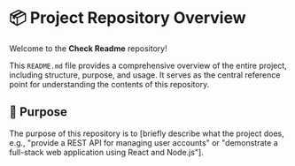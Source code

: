 # 📦 Project Repository Overview

Welcome to the **Check Readme** repository!

This `README.md` file provides a comprehensive overview of the entire project, including structure, purpose, and usage. It serves as the central reference point for understanding the contents of this repository.

## 📖 Purpose

The purpose of this repository is to [briefly describe what the project does, e.g., "provide a REST API for managing user accounts" or "demonstrate a full-stack web application using React and Node.js"].
